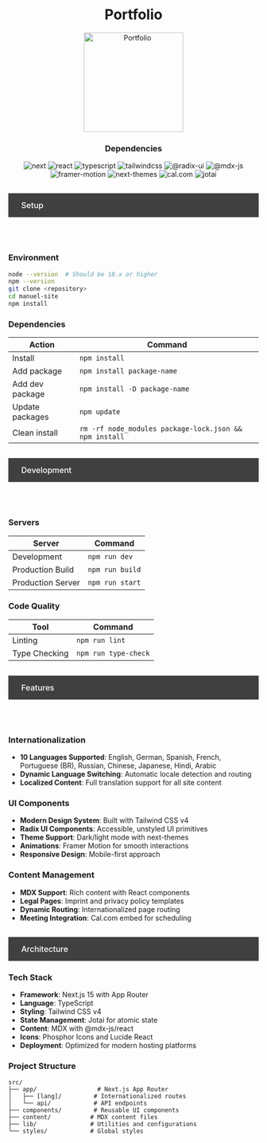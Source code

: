 <div align="center">
  <h1>Portfolio</h1>
  <img src="public/image.jpg" alt="Portfolio" width="200" />
  <h3>Dependencies</h3>
  <p>
    <img src="https://img.shields.io/badge/next-white?style=flat-square&labelColor=fff&color=fff&logoColor=000" alt="next" />
    <img src="https://img.shields.io/badge/react-white?style=flat-square&labelColor=fff&color=fff&logoColor=000" alt="react" />
    <img src="https://img.shields.io/badge/typescript-white?style=flat-square&labelColor=fff&color=fff&logoColor=000" alt="typescript" />
    <img src="https://img.shields.io/badge/tailwindcss-white?style=flat-square&labelColor=fff&color=fff&logoColor=000" alt="tailwindcss" />
    <img src="https://img.shields.io/badge/@radix--ui-white?style=flat-square&labelColor=fff&color=fff&logoColor=000" alt="@radix-ui" />
    <img src="https://img.shields.io/badge/@mdx--js-white?style=flat-square&labelColor=fff&color=fff&logoColor=000" alt="@mdx-js" />
    <img src="https://img.shields.io/badge/framer--motion-white?style=flat-square&labelColor=fff&color=fff&logoColor=000" alt="framer-motion" />
    <img src="https://img.shields.io/badge/next--themes-white?style=flat-square&labelColor=fff&color=fff&logoColor=000" alt="next-themes" />
    <img src="https://img.shields.io/badge/cal.com-white?style=flat-square&labelColor=fff&color=fff&logoColor=000" alt="cal.com" />
    <img src="https://img.shields.io/badge/jotai-white?style=flat-square&labelColor=fff&color=fff&logoColor=000" alt="jotai" />
  </p>
</div>

<div id="setup" style="position: sticky; top: 0; display: flex; align-items: center; padding: 14px 16px; backdrop-filter: blur(10px); background-color: rgba(0, 0, 0, 0.75); margin: 30px 0 20px 0; color: #ffffff; font-weight: 500; font-size: 16px; box-shadow: 0 1px 2px rgba(0, 0, 0, 0.05); z-index: 50;"><span style="margin-right: 10px;"></span><span>Setup</span></div>

<div class="subnavigation" style="display: flex; flex-wrap: wrap; gap: 10px; margin-bottom: 20px; padding-left: 10px;">
  <a href="#environment" style="display: inline-block; padding: 5px 0; text-decoration: none; color: #333; font-size: 13px; transition: all 0.2s ease; border-bottom: 1px solid transparent; margin-right: 16px;">Environment</a>
  <a href="#dependencies" style="display: inline-block; padding: 5px 0; text-decoration: none; color: #333; font-size: 13px; transition: all 0.2s ease; border-bottom: 1px solid transparent; margin-right: 16px;">Dependencies</a>
</div>

### <a id="environment"></a>Environment

```bash
node --version  # Should be 18.x or higher
npm --version
git clone <repository>
cd manuel-site
npm install
```

### <a id="dependencies"></a>Dependencies

| Action | Command |
|--------|---------|
| Install | `npm install` |
| Add package | `npm install package-name` |
| Add dev package | `npm install -D package-name` |
| Update packages | `npm update` |
| Clean install | `rm -rf node_modules package-lock.json && npm install` |

<div id="development" style="position: sticky; top: 0; display: flex; align-items: center; padding: 14px 16px; backdrop-filter: blur(10px); background-color: rgba(0, 0, 0, 0.75); margin: 30px 0 20px 0; color: #ffffff; font-weight: 500; font-size: 16px; box-shadow: 0 1px 2px rgba(0, 0, 0, 0.05); z-index: 50;"><span style="margin-right: 10px;"></span><span>Development</span></div>

<div class="subnavigation" style="display: flex; flex-wrap: wrap; gap: 10px; margin-bottom: 20px; padding-left: 10px;">
  <a href="#servers" style="display: inline-block; padding: 5px 0; text-decoration: none; color: #333; font-size: 13px; transition: all 0.2s ease; border-bottom: 1px solid transparent; margin-right: 16px;">Servers</a>
  <a href="#code-quality" style="display: inline-block; padding: 5px 0; text-decoration: none; color: #333; font-size: 13px; transition: all 0.2s ease; border-bottom: 1px solid transparent; margin-right: 16px;">Code Quality</a>
</div>

### <a id="servers"></a>Servers

| Server | Command |
|--------|---------|
| Development | `npm run dev` |
| Production Build | `npm run build` |
| Production Server | `npm run start` |

### <a id="code-quality"></a>Code Quality

| Tool | Command |
|------|---------|
| Linting | `npm run lint` |
| Type Checking | `npm run type-check` |

<div id="features" style="position: sticky; top: 0; display: flex; align-items: center; padding: 14px 16px; backdrop-filter: blur(10px); background-color: rgba(0, 0, 0, 0.75); margin: 30px 0 20px 0; color: #ffffff; font-weight: 500; font-size: 16px; box-shadow: 0 1px 2px rgba(0, 0, 0, 0.05); z-index: 50;"><span style="margin-right: 10px;"></span><span>Features</span></div>

<div class="subnavigation" style="display: flex; flex-wrap: wrap; gap: 10px; margin-bottom: 20px; padding-left: 10px;">
  <a href="#internationalization" style="display: inline-block; padding: 5px 0; text-decoration: none; color: #333; font-size: 13px; transition: all 0.2s ease; border-bottom: 1px solid transparent; margin-right: 16px;">Internationalization</a>
  <a href="#ui-components" style="display: inline-block; padding: 5px 0; text-decoration: none; color: #333; font-size: 13px; transition: all 0.2s ease; border-bottom: 1px solid transparent; margin-right: 16px;">UI Components</a>
  <a href="#content-management" style="display: inline-block; padding: 5px 0; text-decoration: none; color: #333; font-size: 13px; transition: all 0.2s ease; border-bottom: 1px solid transparent; margin-right: 16px;">Content</a>
</div>

### <a id="internationalization"></a>Internationalization

- **10 Languages Supported**: English, German, Spanish, French, Portuguese (BR), Russian, Chinese, Japanese, Hindi, Arabic
- **Dynamic Language Switching**: Automatic locale detection and routing
- **Localized Content**: Full translation support for all site content

### <a id="ui-components"></a>UI Components

- **Modern Design System**: Built with Tailwind CSS v4
- **Radix UI Components**: Accessible, unstyled UI primitives
- **Theme Support**: Dark/light mode with next-themes
- **Animations**: Framer Motion for smooth interactions
- **Responsive Design**: Mobile-first approach

### <a id="content-management"></a>Content Management

- **MDX Support**: Rich content with React components
- **Legal Pages**: Imprint and privacy policy templates
- **Dynamic Routing**: Internationalized page routing
- **Meeting Integration**: Cal.com embed for scheduling

<div id="architecture" style="position: sticky; top: 0; display: flex; align-items: center; padding: 14px 16px; backdrop-filter: blur(10px); background-color: rgba(0, 0, 0, 0.75); margin: 30px 0 20px 0; color: #ffffff; font-weight: 500; font-size: 16px; box-shadow: 0 1px 2px rgba(0, 0, 0, 0.05); z-index: 50;"><span style="margin-right: 10px;"></span><span>Architecture</span></div>

### Tech Stack

- **Framework**: Next.js 15 with App Router
- **Language**: TypeScript
- **Styling**: Tailwind CSS v4
- **State Management**: Jotai for atomic state
- **Content**: MDX with @mdx-js/react
- **Icons**: Phosphor Icons and Lucide React
- **Deployment**: Optimized for modern hosting platforms

### Project Structure

```
src/
├── app/                 # Next.js App Router
│   ├── [lang]/         # Internationalized routes
│   └── api/            # API endpoints
├── components/         # Reusable UI components
├── content/           # MDX content files
├── lib/               # Utilities and configurations
└── styles/            # Global styles
```

<style>
.subnavigation a {
  color: #ffffff !important;
  font-weight: 500 !important;
  font-size: 14px !important;
}

.subnavigation a:hover {
  border-bottom-color: #ffffff !important;
  transition: all 0.2s ease !important;
}
</style>
